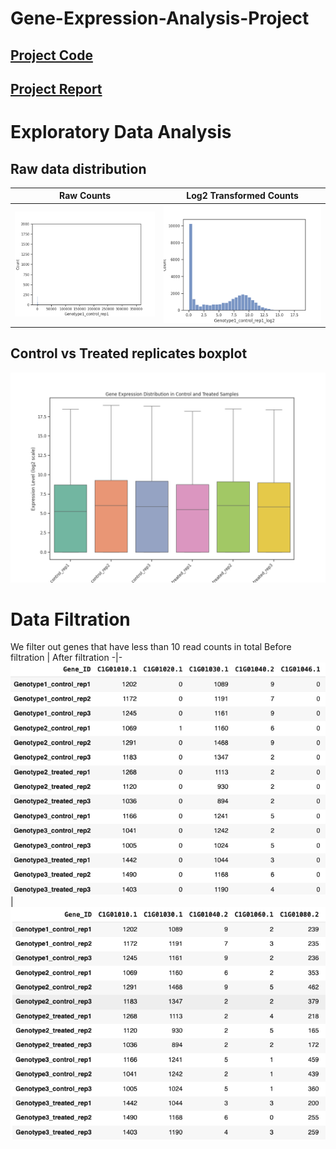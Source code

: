 # Gene-Expression-Analysis-Project
## [Project Code](https://colab.research.google.com/drive/1H5h8SE81VHLBebmaN5ZppS3MgYLbXnhS?usp=sharing)
## [Project Report](https://docs.google.com/document/d/1Z-6b-gMOwuYj3z23w6n1fa7wI4TbhQczHt4jumNr7ws/edit?usp=sharing)

# Exploratory Data Analysis
## Raw data distribution
Raw Counts |	Log2 Transformed Counts
-|-
![](images/raw_counts_histplot_2.png) | ![](images/log2_counts_histplot.png)
## Control vs Treated replicates boxplot
![](images/log2_counts_boxplot.png)

# Data Filtration
We filter out genes that have less than 10 read counts in total
Before filtration |	After filtration
-|-
![](images/counts_pre_10-filter_cut.png) | ![](images/counts_post_10-filter.png)

